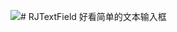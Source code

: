 ![][image-1]\# RJTextField
好看简单的文本输入框

[image-1]:	http://upload-images.jianshu.io/upload_images/913574-851e36db83c65bfe.gif?imageMogr2/auto-orient/strip